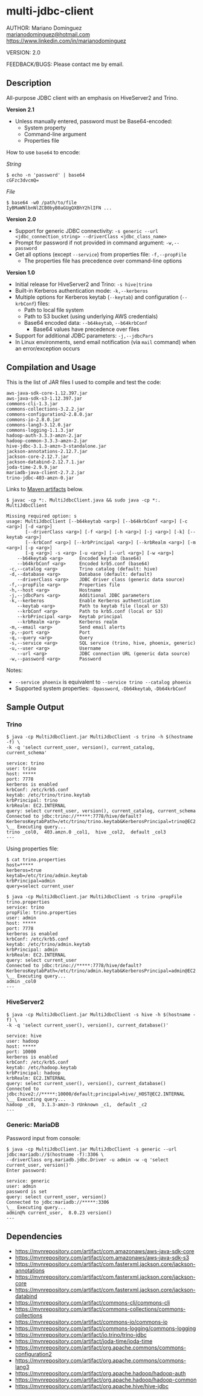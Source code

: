 # multi-jdbc-client

AUTHOR: Mariano Dominguez  
<marianodominguez@hotmail.com>  
https://www.linkedin.com/in/marianodominguez

VERSION: 2.0

FEEDBACK/BUGS: Please contact me by email.

## Description
All-purpose JDBC client with an emphasis on HiveServer2 and Trino.

**Version 2.1**
- Unless manually entered, password must be Base64-encoded:
  - System property
  - Command-line argument
  - Properties file

How to use `base64` to encode:

*String*
```
$ echo -n 'password' | base64
cGFzc3dvcmQ=
```
*File*
```
$ base64 -w0 /path/to/file
IyBMaWNlbnNlZCB0byB0aGUgQXBhY2hlIFN ...
```

**Version 2.0**
- Support for generic JDBC connectivity: `-s generic --url <jdbc_connection_string> --driverClass <jdbc_class_name>`
- Prompt for password if not provided in command argument: `-w,--password`
- Get all options (except `--service`) from properties file: `-f,--propFile`
  - The properties file has precedence over command-line options

**Version 1.0**
- Initial release for HiveServer2 and Trino: `-s hive|trino`
- Built-in Kerberos authentication mode: `-k,--kerberos`
- Multiple options for Kerberos keytab (`--keytab`) and configuration (`--krbConf`) files:
  - Path to local file system
  - Path to S3 bucket (using underlying AWS credentials)
  - Base64 encoded data: `--b64keytab`, `--b64krbConf`
    - Base64 values have precedence over files
- Support for additional JDBC parameters: `-j,--jdbcPars`
- In Linux environments, send email notification (via `mail` command) when an error/exception occurs

## Compilation and Usage
This is the list of JAR files I used to compile and test the code:
```
aws-java-sdk-core-1.12.397.jar
aws-java-sdk-s3-1.12.397.jar
commons-cli-1.3.jar
commons-collections-3.2.2.jar
commons-configuration2-2.8.0.jar
commons-io-2.8.0.jar
commons-lang3-3.12.0.jar
commons-logging-1.1.3.jar
hadoop-auth-3.3.3-amzn-2.jar
hadoop-common-3.3.3-amzn-2.jar
hive-jdbc-3.1.3-amzn-3-standalone.jar
jackson-annotations-2.12.7.jar
jackson-core-2.12.7.jar
jackson-databind-2.12.7.1.jar
joda-time-2.9.9.jar
mariadb-java-client-2.7.2.jar
trino-jdbc-403-amzn-0.jar
```
Links to [Maven artifacts](https://github.com/mrdominguez/multi-jdbc-client/blob/master/README.md#dependencies) below.
```
$ javac -cp *:. MultiJdbcClient.java && sudo java -cp *:. MultiJdbcClient

Missing required option: s
usage: MultiJdbcClient [--b64keytab <arg>] [--b64krbConf <arg>] [-c <arg>] [-d <arg>]
       [--driverClass <arg>] [-f <arg>] [-h <arg>] [-j <arg>] [-k] [--keytab <arg>]
       [--krbConf <arg>] [--krbPrincipal <arg>] [--krbRealm <arg>] [-m <arg>] [-p <arg>]
       [-q <arg>] -s <arg> [-u <arg>] [--url <arg>] [-w <arg>]
    --b64keytab <arg>      Encoded keytab (base64)
    --b64krbConf <arg>     Encoded krb5.conf (base64)
 -c,--catalog <arg>        Trino catalog (default: hive)
 -d,--database <arg>       Database (default: default)
    --driverClass <arg>    JDBC driver class (generic data source)
 -f,--propFile <arg>       Properties file
 -h,--host <arg>           Hostname
 -j,--jdbcPars <arg>       Additional JDBC parameters
 -k,--kerberos             Enable Kerberos authentication
    --keytab <arg>         Path to keytab file (local or S3)
    --krbConf <arg>        Path to krb5.conf (local or S3)
    --krbPrincipal <arg>   Keytab principal
    --krbRealm <arg>       Kerberos realm
 -m,--email <arg>          Send email alerts
 -p,--port <arg>           Port
 -q,--query <arg>          Query
 -s,--service <arg>        SQL service (trino, hive, phoenix, generic)
 -u,--user <arg>           Username
    --url <arg>            JDBC connection URL (generic data source)
 -w,--password <arg>       Password
```
Notes:
- `--service phoenix` is equivalent to `--service trino --catalog phoenix`
- Supported system properties: `-Dpassword`, `-Db64keytab`, `-Db64krbConf`

## Sample Output
### Trino
```
$ java -cp MultiJdbcClient.jar MultiJdbcClient -s trino -h $(hostname -f) \
-k -q 'select current_user, version(), current_catalog, current_schema'

service: trino
user: trino
host: *****
port: 7778
kerberos is enabled
krbConf: /etc/krb5.conf
keytab: /etc/trino/trino.keytab
krbPrincipal: trino
krbRealm: EC2.INTERNAL
query: select current_user, version(), current_catalog, current_schema
Connected to jdbc:trino://*****:7778/hive/default?KerberosKeytabPath=/etc/trino/trino.keytab&KerberosPrincipal=trino@EC2.INTERNAL&KerberosRemoteServiceName=trino&KerberosConfigPath=/etc/krb5.conf&SSL=true&SSLVerification=NONE
\__ Executing query...
trino _col0,  403.amzn.0 _col1,  hive _col2,  default _col3
---
```

Using properties file:
```
$ cat trino.properties
host=*****
kerberos=true
keytab=/etc/trino/admin.keytab
krbPrincipal=admin
query=select current_user

$ java -cp MultiJdbcClient.jar MultiJdbcClient -s trino -propFile trino.properties
service: trino
propFile: trino.properties
user: admin
host: *****
port: 7778
kerberos is enabled
krbConf: /etc/krb5.conf
keytab: /etc/trino/admin.keytab
krbPrincipal: admin
krbRealm: EC2.INTERNAL
query: select current_user
Connected to jdbc:trino://*****:7778/hive/default?KerberosKeytabPath=/etc/trino/admin.keytab&KerberosPrincipal=admin@EC2.INTERNAL&KerberosRemoteServiceName=trino&KerberosConfigPath=/etc/krb5.conf&SSL=true&SSLVerification=NONE
\__ Executing query...
admin _col0
---
```

### HiveServer2
```
$ java -cp MultiJdbcClient.jar MultiJdbcClient -s hive -h $(hostname -f) \
-k -q 'select current_user(), version(), current_database()'

service: hive
user: hadoop
host: *****
port: 10000
kerberos is enabled
krbConf: /etc/krb5.conf
keytab: /etc/hadoop.keytab
krbPrincipal: hadoop
krbRealm: EC2.INTERNAL
query: select current_user(), version(), current_database()
Connected to jdbc:hive2://*****:10000/default;principal=hive/_HOST@EC2.INTERNAL
\__ Executing query...
hadoop _c0,  3.1.3-amzn-3 rUnknown _c1,  default _c2
---
```
### Generic: MariaDB
Password input from console:
```
$ java -cp MultiJdbcClient.jar MultiJdbcClient -s generic --url jdbc:mariadb://$(hostname -f):3306 \
--driverClass org.mariadb.jdbc.Driver -u admin -w -q 'select current_user, version()'
Enter password:

service: generic
user: admin
password is set
query: select current_user, version()
Connected to jdbc:mariadb://*****:3306
\__ Executing query...
admin@% current_user,  8.0.23 version()
---
```

## Dependencies
- https://mvnrepository.com/artifact/com.amazonaws/aws-java-sdk-core
- https://mvnrepository.com/artifact/com.amazonaws/aws-java-sdk-s3
- https://mvnrepository.com/artifact/com.fasterxml.jackson.core/jackson-annotations
- https://mvnrepository.com/artifact/com.fasterxml.jackson.core/jackson-core
- https://mvnrepository.com/artifact/com.fasterxml.jackson.core/jackson-databind
- https://mvnrepository.com/artifact/commons-cli/commons-cli
- https://mvnrepository.com/artifact/commons-collections/commons-collections
- https://mvnrepository.com/artifact/commons-io/commons-io
- https://mvnrepository.com/artifact/commons-logging/commons-logging
- https://mvnrepository.com/artifact/io.trino/trino-jdbc
- https://mvnrepository.com/artifact/joda-time/joda-time
- https://mvnrepository.com/artifact/org.apache.commons/commons-configuration2
- https://mvnrepository.com/artifact/org.apache.commons/commons-lang3
- https://mvnrepository.com/artifact/org.apache.hadoop/hadoop-auth
- https://mvnrepository.com/artifact/org.apache.hadoop/hadoop-common
- https://mvnrepository.com/artifact/org.apache.hive/hive-jdbc
